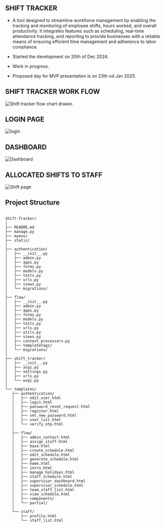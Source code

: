 
## SHIFT TRACKER

- A tool designed to streamline workforce management by enabling the tracking and monitoring of employee shifts, hours worked, and overall productivity. It integrates features such as scheduling, real-time attendance tracking, and reporting to provide businesses with a reliable means of ensuring efficient time management and adherence to labor compliance.

- Started the development on 20th of Dec 2024. 
- Work in progress.
- Proposed day for MVP presentation is on 23th od Jan 2025.

## SHIFT TRACKER WORK FLOW 

![Shift tracker flow chart drawio](https://github.com/user-attachments/assets/28a93b60-fb60-4b57-8e4f-c7831f119e22)

## LOGIN PAGE

![login](https://github.com/user-attachments/assets/b9128313-fc1a-4681-9632-0e469b129581)

## DASHBOARD

![Dashboard](https://github.com/user-attachments/assets/38e68d79-2c43-4879-9c1d-602e1cd6156b)

## ALLOCATED SHIFTS TO STAFF

![Shift page](https://github.com/user-attachments/assets/d3a0fb1d-9479-49c6-a543-23f91db1ea96)


## Project Structure

```## Project Structure.

Shift-Tracker/
│
├── README.md
├── manage.py
├── myenv/
├── static/
│
├── authentication/
│   ├── __init__.py
│   ├── admin.py
│   ├── apps.py
│   ├── forms.py
│   ├── models.py
│   ├── tests.py
│   ├── urls.py
│   ├── views.py
│   └── migrations/
│
├── flow/
│   ├── __init__.py
│   ├── admin.py
│   ├── apps.py
│   ├── forms.py
│   ├── models.py
│   ├── tests.py
│   ├── urls.py
│   ├── utils.py
│   ├── views.py
│   ├── context_processors.py
│   ├── templatetags/
│   └── migrations/
│
├── shift_tracker/
│   ├── __init__.py
│   ├── asgi.py
│   ├── settings.py
│   ├── urls.py
│   └── wsgi.py
│
└── templates/
   ├── authentication/
   │   ├── edit_user.html
   │   ├── login.html
   │   ├── password_reset_request.html
   │   ├── register.html
   │   ├── set_new_password.html
   │   ├── user_list.html
   │   └── verify_otp.html
   │
   ├── flow/
   │   ├── admin_contact.html
   │   ├── assign_staff.html
   │   ├── base.html
   │   ├── create_schedule.html
   │   ├── edit_schedule.html
   │   ├── generate_schedule.html
   │   ├── home.html
   │   ├── intro.html
   │   ├── manage_holidays.html
   │   ├── staff_schedule.html
   │   ├── supervisor_dashboard.html
   │   ├── supervisor_schedule.html
   │   ├── team_staff_list.html
   │   ├── view_schedule.html
   │   ├── components/
   │   └── partial/
   │
   └── staff/
       ├── profile.html
       └── staff_list.html

